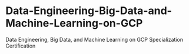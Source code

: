 # Data-Engineering-Big-Data-and-Machine-Learning-on-GCP
Data Engineering, Big Data, and Machine Learning on GCP Specialization Certification
